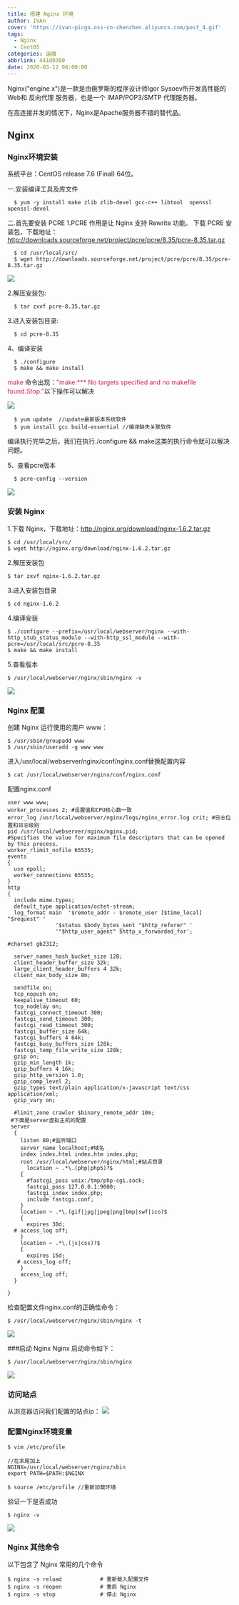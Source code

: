 ```yaml
---
title: 搭建 Nginx 环境
author: IVAn
cover: 'https://ivan-picgo.oss-cn-shenzhen.aliyuncs.com/post_4.gif'
tags:
  - Nginx
  - CentOS
categories: 运维
abbrlink: 441d0300
date: 2020-03-12 08:00:00
---
```

Nginx("engine x")是一款是由俄罗斯的程序设计师Igor Sysoev所开发高性能的 Web和 反向代理 服务器，也是一个 IMAP/POP3/SMTP 代理服务器。

在高连接并发的情况下，Nginx是Apache服务器不错的替代品。

## Nginx
### Nginx环境安装 
  系统平台：CentOS release 7.6 (Final) 64位。

  一.安装编译工具及库文件
``` 
  $ yum -y install make zlib zlib-devel gcc-c++ libtool  openssl openssl-devel
```

  二.首先要安装 PCRE
  1.PCRE 作用是让 Nginx 支持 Rewrite 功能。
  下载 PCRE 安装包，下载地址： http://downloads.sourceforge.net/project/pcre/pcre/8.35/pcre-8.35.tar.gz
``` 
  $ cd /usr/local/src/
  $ wget http://downloads.sourceforge.net/project/pcre/pcre/8.35/pcre-8.35.tar.gz
```
  ![](https://ivan-picgo.oss-cn-shenzhen.aliyuncs.com/nginx1.jpg)

  2.解压安装包:
``` 
  $ tar zxvf pcre-8.35.tar.gz
```

  3.进入安装包目录:
``` 
  $ cd pcre-8.35
```
  4、编译安装 
``` 
  $ ./configure
  $ make && make install 
```
  <font color=#c7254e>make</font>  命令出现：<font color=#c7254e>"make:*** No targets specified and no makefile found.Stop."</font>以下操作可以解决

 ![](https://ivan-picgo.oss-cn-shenzhen.aliyuncs.com/nginx2.jpg)

``` 
  $ yum update  //update最新版本系统软件
  $ yum install gcc build-essential //编译缺失关联软件
```
  编译执行完毕之后，我们在执行./configure && make这类的执行命令就可以解决问题。

  5、查看pcre版本
``` 
  $ pcre-config --version
```
  ![](https://ivan-picgo.oss-cn-shenzhen.aliyuncs.com/nginx3.jpg)


### 安装 Nginx

1.下载 Nginx，下载地址：http://nginx.org/download/nginx-1.6.2.tar.gz
``` 
$ cd /usr/local/src/
$ wget http://nginx.org/download/nginx-1.6.2.tar.gz
```
2.解压安装包
``` 
$ tar zxvf nginx-1.6.2.tar.gz
```
3.进入安装包目录
``` 
$ cd nginx-1.6.2
```

4.编译安装
``` 
$ ./configure --prefix=/usr/local/webserver/nginx --with-http_stub_status_module --with-http_ssl_module --with-pcre=/usr/local/src/pcre-8.35
$ make && make install
```
5.查看版本
``` 
$ /usr/local/webserver/nginx/sbin/nginx -v
```
![](https://ivan-picgo.oss-cn-shenzhen.aliyuncs.com/nginx4.jpg)

### Nginx 配置

创建 Nginx 运行使用的用户 www：
``` 
$ /usr/sbin/groupadd www 
$ /usr/sbin/useradd -g www www
```
进入/usr/local/webserver/nginx/conf/nginx.conf替换配置内容
``` 
$ cat /usr/local/webserver/nginx/conf/nginx.conf
```
配置nginx.conf
```
user www www;
worker_processes 2; #设置值和CPU核心数一致
error_log /usr/local/webserver/nginx/logs/nginx_error.log crit; #日志位置和日志级别
pid /usr/local/webserver/nginx/nginx.pid;
#Specifies the value for maximum file descriptors that can be opened by this process.
worker_rlimit_nofile 65535;
events
{
  use epoll;
  worker_connections 65535;
}
http
{
  include mime.types;
  default_type application/octet-stream;
  log_format main  '$remote_addr - $remote_user [$time_local] "$request" '
               '$status $body_bytes_sent "$http_referer" '
               '"$http_user_agent" $http_x_forwarded_for';
  
#charset gb2312;
     
  server_names_hash_bucket_size 128;
  client_header_buffer_size 32k;
  large_client_header_buffers 4 32k;
  client_max_body_size 8m;
     
  sendfile on;
  tcp_nopush on;
  keepalive_timeout 60;
  tcp_nodelay on;
  fastcgi_connect_timeout 300;
  fastcgi_send_timeout 300;
  fastcgi_read_timeout 300;
  fastcgi_buffer_size 64k;
  fastcgi_buffers 4 64k;
  fastcgi_busy_buffers_size 128k;
  fastcgi_temp_file_write_size 128k;
  gzip on; 
  gzip_min_length 1k;
  gzip_buffers 4 16k;
  gzip_http_version 1.0;
  gzip_comp_level 2;
  gzip_types text/plain application/x-javascript text/css application/xml;
  gzip_vary on;
 
  #limit_zone crawler $binary_remote_addr 10m;
 #下面是server虚拟主机的配置
 server
  {
    listen 80;#监听端口
    server_name localhost;#域名
    index index.html index.htm index.php;
    root /usr/local/webserver/nginx/html;#站点目录
      location ~ .*\.(php|php5)?$
    {
      #fastcgi_pass unix:/tmp/php-cgi.sock;
      fastcgi_pass 127.0.0.1:9000;
      fastcgi_index index.php;
      include fastcgi.conf;
    }
    location ~ .*\.(gif|jpg|jpeg|png|bmp|swf|ico)$
    {
      expires 30d;
  # access_log off;
    }
    location ~ .*\.(js|css)?$
    {
      expires 15d;
   # access_log off;
    }
    access_log off;
  }

}
```

检查配置文件nginx.conf的正确性命令：
``` 
$ /usr/local/webserver/nginx/sbin/nginx -t
```
![](https://ivan-picgo.oss-cn-shenzhen.aliyuncs.com/nginx5.jpg)

###启动 Nginx
Nginx 启动命令如下：
```
$ /usr/local/webserver/nginx/sbin/nginx
```
![](https://ivan-picgo.oss-cn-shenzhen.aliyuncs.com/nginx6.jpg)

### 访问站点
从浏览器访问我们配置的站点ip：
![](https://ivan-picgo.oss-cn-shenzhen.aliyuncs.com/nginx7.jpg)

### 配置Nginx环境变量
``` 
$ vim /etc/profile

//在末尾加上
NGINX=/usr/local/webserver/nginx/sbin 
export PATH=$PATH:$NGINX 

$ source /etc/profile //重新加载环境 
```
验证一下是否成功
``` 
$ nginx -v
```
![](https://ivan-picgo.oss-cn-shenzhen.aliyuncs.com/nginx8.jpg)

### Nginx 其他命令
以下包含了 Nginx 常用的几个命令
``` 
$ nginx -s reload            # 重新载入配置文件
$ nginx -s reopen            # 重启 Nginx
$ nginx -s stop              # 停止 Nginx
```